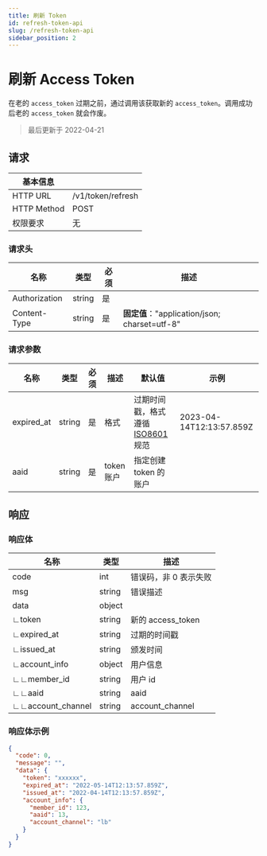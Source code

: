 ```yaml
---
title: 刷新 Token
id: refresh-token-api
slug: /refresh-token-api
sidebar_position: 2
---
```


# 刷新 Access Token

在老的 `access_token` 过期之前，通过调用该获取新的 `access_token`。调用成功后老的 `access_token` 就会作废。

> 最后更新于 2022-04-21

## 请求

| 基本信息    |                   |
| ----------- | ----------------- |
| HTTP URL    | /v1/token/refresh |
| HTTP Method | POST              |
| 权限要求    | 无                |

### 请求头

| 名称          | 类型   | 必须 | 描述                                          |
| ------------- | ------ | ---- | --------------------------------------------- |
| Authorization | string | 是   |                                               |
| Content-Type  | string | 是   | **固定值**："application/json; charset=utf-8" |

### 请求参数

| 名称       | 类型   | 必须 | 描述       | 默认值                                                                      | 示例                     |
| ---------- | ------ | ---- | ---------- | --------------------------------------------------------------------------- | ------------------------ |
| expired_at | string | 是   | 格式       | 过期时间戳，格式遵循 [ISO8601](https://en.wikipedia.org/wiki/ISO_8601) 规范 | 2023-04-14T12:13:57.859Z |
| aaid       | string | 是   | token 账户 | 指定创建 token 的账户                                                       |                          |

## 响应

### 响应体

| 名称              | 类型   | 描述                  |
| ----------------- | ------ | --------------------- |
| code              | int    | 错误码，非 0 表示失败 |
| msg               | string | 错误描述              |
| data              | object |                       |
| ∟token            | string | 新的 access_token     |
| ∟expired_at       | string | 过期的时间戳          |
| ∟issued_at        | string | 颁发时间              |
| ∟account_info     | object | 用户信息              |
| ∟∟member_id       | string | 用户 id               |
| ∟∟aaid            | string | aaid                  |
| ∟∟account_channel | string | account_channel       |

### 响应体示例

```json
{
  "code": 0,
  "message": "",
  "data": {
    "token": "xxxxxx",
    "expired_at": "2022-05-14T12:13:57.859Z",
    "issued_at": "2022-04-14T12:13:57.859Z",
    "account_info": {
      "member_id": 123,
      "aaid": 13,
      "account_channel": "lb"
    }
  }
}
```

